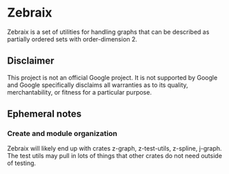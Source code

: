 # Zebraix

Zebraix is a set of utilities for handling graphs that can be described as
partially ordered sets with order-dimension 2.

## Disclaimer

This project is not an official Google project. It is not supported by Google
and Google specifically disclaims all warranties as to its quality,
merchantability, or fitness for a particular purpose.

## Ephemeral notes

### Create and module organization

Zebraix will likely end up with crates z-graph, z-test-utils, z-spline, j-graph.
The test utils may pull in lots of things that other crates do not need outside
of testing.
